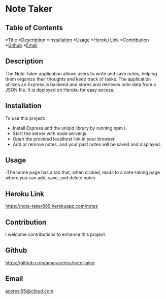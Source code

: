 # Note Taker

  ## Table of Contents
  *[Title](#title)
  *[Description](#description)
  *[Installation](#installation)
  *[Usage](#usage)
  *[Heroku Link](#heroku)
  *[Contribution](#contribution)
  *[Github](#userName)
  *[Email](#emailAddress)

  ## Description
  The Note Taker application allows users to write and save notes, helping them organize their thoughts and keep track of tasks. The application utilizes an Express.js backend and stores and retrieves note data from a JSON file. It is deployed on Heroku for easy access.

  ## Installation
  To use this project:
  - Install Express and the uniqid library by running npm i.
  - Start the server with node server.js.
  - Open the provided localhost link in your browser.
  - Add or remove notes, and your past notes will be saved and displayed.

  ## Usage
  -The home page has a tab that, when clicked, leads to a note-taking page where you can add, save, and delete notes.

  ## Heroku Link 
  https://note-taker889.herokuapp.com/notes

  ## Contribution
  I welcome contributions to enhance this project.

  ## Github
  https://github.com/amaraceresi/note-taker

  ## Email
  aceresi95@icloud.com

